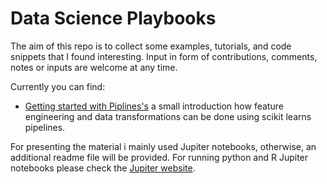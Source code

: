 # Data Science Playbooks

The aim of this repo is to collect some examples, tutorials, and code snippets that I found interesting. Input in form of contributions, comments, notes or inputs are welcome at any time.

Currently you can find:
- [Getting started with Piplines's](https://nbviewer.org/github/holzben/data-science-playbooks/blob/main/piplines_v1.ipynb) a small introduction how feature engineering and data transformations can be done using scikit learns pipelines. 


For presenting the material i mainly used Jupiter notebooks, otherwise, an additional readme file will be provided. For running python and R Jupiter notebooks please check the [Jupiter website](https://docs.jupyter.org/en/latest/running.html).
